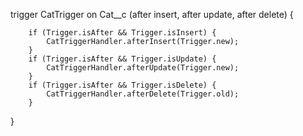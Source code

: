 trigger CatTrigger on Cat__c (after insert, after update, after delete) {
    
		if (Trigger.isAfter && Trigger.isInsert) {
			CatTriggerHandler.afterInsert(Trigger.new); 
    	}
		if (Trigger.isAfter && Trigger.isUpdate) {
			CatTriggerHandler.afterUpdate(Trigger.new);
    	}
		if (Trigger.isAfter && Trigger.isDelete) {
			CatTriggerHandler.afterDelete(Trigger.old);
    	}
}
